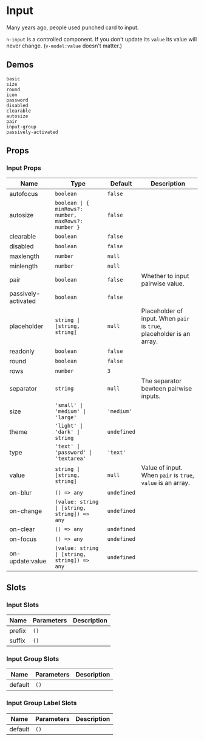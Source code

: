 # Input
Many years ago, people used punched card to input.

<n-alert title="Caveat" type="warning">`n-input` is a controlled component. If you don't update its `value` its value will never change. (`v-model:value` doesn't matter.)</n-alert>

## Demos
```demo
basic
size
round
icon
password
disabled
clearable
autosize
pair
input-group
passively-activated
```

## Props
### Input Props
|Name|Type|Default|Description|
|-|-|-|-|
|autofocus|`boolean`|`false`||
|autosize|`boolean \| { minRows?: number, maxRows?: number }`|`false`||
|clearable|`boolean`|`false`||
|disabled|`boolean`|`false`||
|maxlength|`number`|`null`||
|minlength|`number`|`null`||
|pair|`boolean`|`false`|Whether to input pairwise value.|
|passively-activated|`boolean`|`false`||
|placeholder|`string \| [string, string]`|`null`|Placeholder of input. When `pair` is `true`, placeholder is an array.|
|readonly|`boolean`|`false`||
|round|`boolean`|`false`||
|rows|`number`|`3`||
|separator|`string`|`null`|The separator bewteen pairwise inputs.|
|size|`'small' \| 'medium' \| 'large'`|`'medium'`||
|theme|`'light' \| 'dark' \| string`|`undefined`||
|type|`'text' \| 'password' \| 'textarea'`|`'text'`||
|value|`string \| [string, string]`|`null`|Value of input. When `pair` is `true`, `value` is an array.|
|on-blur|`() => any`|`undefined`||
|on-change|`(value: string \| [string, string]) => any`|`undefined`||
|on-clear|`() => any`|`undefined`||
|on-focus|`() => any`|`undefined`||
|on-update:value|`(value: string \| [string, string]) => any`|`undefined`||


## Slots
### Input Slots
|Name|Parameters|Description|
|-|-|-|
|prefix|`()`||
|suffix|`()`||

### Input Group Slots
|Name|Parameters|Description|
|-|-|-|
|default|`()`||

### Input Group Label Slots
|Name|Parameters|Description|
|-|-|-|
|default|`()`||
